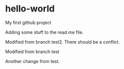 # hello-world
My first github project

Adding some stuff to the read.me file.

Modified from branch test2. There should be a conflict.

Modified from branch test

Another change from test.